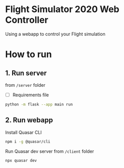 # Flight Simulator 2020 Web Controller

Using a webapp to control your Flight simulation

# How to run

## 1. Run server

from `/server` folder

- [ ] Requirements file

```bash
python -m flask --app main run
```

## 2. Run webapp

Install Quasar CLI

```bash
npm i -g @quasar/cli
``` 

Run Quasar dev server from `/client` folder

```bash
npx quasar dev
```